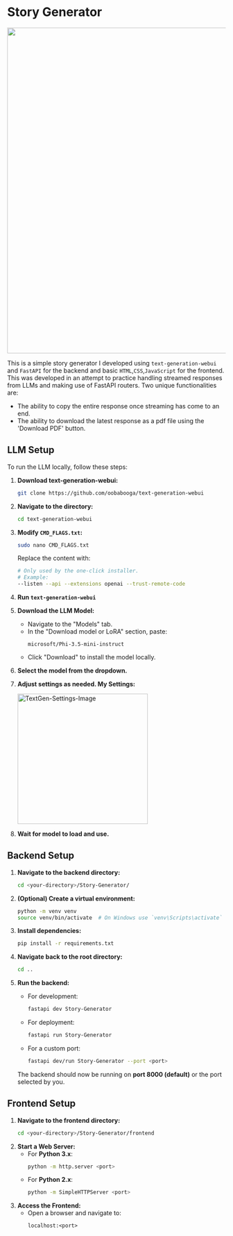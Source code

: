 # Story Generator

<img src="https://github.com/user-attachments/assets/b4e37d55-d83f-4460-9c64-48b44ef13644" width="750" >

This is a simple story generator I developed using `text-generation-webui` and `FastAPI` for the backend and basic `HTML`,`CSS`,`JavaScript` for the frontend. This was developed in an attempt to practice handling streamed responses from LLMs and making use of FastAPI routers.
Two unique functionalities are:
- The ability to copy the entire response once streaming has come to an end.
- The ability to download the latest response as a pdf file using the 'Download PDF' button.

## LLM Setup

To run the LLM locally, follow these steps:

1. **Download text-generation-webui:**
   ```sh
   git clone https://github.com/oobabooga/text-generation-webui
   ```
2. **Navigate to the directory:**
   ```sh
   cd text-generation-webui
   ```
3. **Modify `CMD_FLAGS.txt`:**
   ```sh
   sudo nano CMD_FLAGS.txt
   ```
   Replace the content with:
   ```sh
   # Only used by the one-click installer.
   # Example:
   --listen --api --extensions openai --trust-remote-code
   ```
4. **Run `text-generation-webui`**
5. **Download the LLM Model:**
   - Navigate to the "Models" tab.
   - In the "Download model or LoRA" section, paste:
     ```
     microsoft/Phi-3.5-mini-instruct
     ```
   - Click "Download" to install the model locally.
6. **Select the model from the dropdown.**
7. **Adjust settings as needed. My Settings:**

    <img src="https://github.com/user-attachments/assets/01750826-e69d-4341-b10e-a286e3a70646" alt="TextGen-Settings-Image" width="300" >

9. **Wait for model to load and use.**

## Backend Setup

1. **Navigate to the backend directory:**
   ```sh
   cd <your-directory>/Story-Generator/
   ```
2. **(Optional) Create a virtual environment:**
   ```sh
   python -m venv venv
   source venv/bin/activate  # On Windows use `venv\Scripts\activate`
   ```
3. **Install dependencies:**
   ```sh
   pip install -r requirements.txt
   ```
4. **Navigate back to the root directory:**
   ```sh
   cd ..
   ```
5. **Run the backend:**
   - For development:
     ```sh
     fastapi dev Story-Generator
     ```
   - For deployment:
     ```sh
     fastapi run Story-Generator
     ```
   - For a custom port:
     ```sh
     fastapi dev/run Story-Generator --port <port>
     ```

   The backend should now be running on **port 8000 (default)** or the port selected by you.

## Frontend Setup

1. **Navigate to the frontend directory:**
   ```sh
   cd <your-directory>/Story-Generator/frontend
   ```
2. **Start a Web Server:**
   - For **Python 3.x**:
     ```sh
     python -m http.server <port>
     ```
   - For **Python 2.x**:
     ```sh
     python -m SimpleHTTPServer <port>
     ```
3. **Access the Frontend:**
   - Open a browser and navigate to:
     ```
     localhost:<port>
     ```


